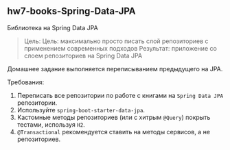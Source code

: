 ## hw7-books-Spring-Data-JPA

Библиотека на Spring Data JPA

>Цель: Цель: максимально просто писать слой репозиториев с применением современных подходов
 Результат: приложение со слоем репозиториев на Spring Data JPA

Домашнее задание выполняется переписыванием предыдущего на JPA.

Требования:
1. Переписать все репозитории по работе с книгами на `Spring Data JPA` репозитории.
2. Используйте `spring-boot-starter-data-jpa`.
3. Кастомные методы репозиториев (или с хитрым `@Query`) покрыть тестами, используя `H2`.
4. `@Transactional` рекомендуется ставить на методы сервисов, а не репозиториев.